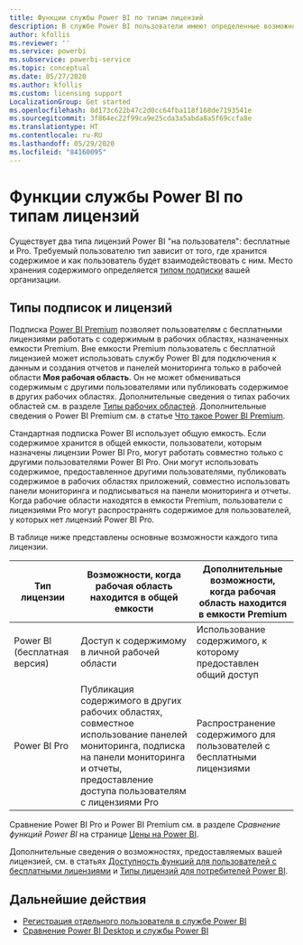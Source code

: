 ```yaml
---
title: Функции службы Power BI по типам лицензий
description: В службе Power BI пользователи имеют определенные возможности согласно типу лицензии "на пользователя" (бесплатная или Pro) и независимо от того, находится ли содержимое, с которым они взаимодействуют, в рабочей области, назначенной емкости Power BI Premium.
author: kfollis
ms.reviewer: ''
ms.service: powerbi
ms.subservice: powerbi-service
ms.topic: conceptual
ms.date: 05/27/2020
ms.author: kfollis
ms.custom: licensing support
LocalizationGroup: Get started
ms.openlocfilehash: 8d173c622b47c2d0cc64fba118f168de7193541e
ms.sourcegitcommit: 3f864ec22f99ca9e25cda3a5abda8a5f69ccfa8e
ms.translationtype: HT
ms.contentlocale: ru-RU
ms.lasthandoff: 05/29/2020
ms.locfileid: "84160095"
---
```

# <a name="power-bi-service-features-by-license-type"></a>Функции службы Power BI по типам лицензий

Существует два типа лицензий Power BI "на пользователя": бесплатные и Pro. Требуемый пользователю тип зависит от того, где хранится содержимое и как пользователь будет взаимодействовать с ним. Место хранения содержимого определяется [типом подписки](#subscriptions-and-license-types) вашей организации.

## <a name="subscriptions-and-license-types"></a>Типы подписок и лицензий

Подписка [Power BI Premium](../admin/service-admin-premium-purchase.md) позволяет пользователям с бесплатными лицензиями работать с содержимым в рабочих областях, назначенных емкости Premium. Вне емкости Premium пользователь с бесплатной лицензией может использовать службу Power BI для подключения к данным и создания отчетов и панелей мониторинга только в рабочей области **Моя рабочая область**. Он не может обмениваться содержимым с другими пользователями или публиковать содержимое в других рабочих областях. Дополнительные сведения о типах рабочих областей см. в разделе [Типы рабочих областей](../consumer/end-user-workspaces.md#types-of-workspaces). Дополнительные сведения о Power BI Premium см. в статье [Что такое Power BI Premium](../admin/service-premium-what-is.md).

Стандартная подписка Power BI использует общую емкость. Если содержимое хранится в общей емкости, пользователи, которым назначены лицензии Power BI Pro, могут работать совместно только с другими пользователями Power BI Pro. Они могут использовать содержимое, предоставленное другими пользователями, публиковать содержимое в рабочих областях приложений, совместно использовать панели мониторинга и подписываться на панели мониторинга и отчеты.  Когда рабочие области находятся в емкости Premium, пользователи с лицензиями Pro могут распространять содержимое для пользователей, у которых нет лицензий Power BI Pro.

В таблице ниже представлены основные возможности каждого типа лицензии.

| Тип лицензии | Возможности, когда рабочая область находится в общей емкости | Дополнительные возможности, когда рабочая область находится в емкости Premium |
| --------- | ----------- | ----------- |
| Power BI (бесплатная версия) | Доступ к содержимому в личной рабочей области | Использование содержимого, к которому предоставлен общий доступ |
| Power BI Pro | Публикация содержимого в других рабочих областях, совместное использование панелей мониторинга, подписка на панели мониторинга и отчеты, предоставление доступа пользователям с лицензиями Pro | Распространение содержимого для пользователей с бесплатными лицензиями |

Сравнение Power BI Pro и Power BI Premium см. в разделе _Сравнение функций Power BI_ на странице [Цены на Power BI](https://powerbi.microsoft.com/pricing/).

Дополнительные сведения о возможностях, предоставляемых вашей лицензией, см. в статьях [Доступность функций для пользователей с бесплатными лицензиями](../consumer/end-user-features.md) и [Типы лицензий для потребителей Power BI](../consumer/end-user-license.md).

## <a name="next-steps"></a>Дальнейшие действия

* [Регистрация отдельного пользователя в службе Power BI](service-self-service-signup-for-power-bi.md)
* [Сравнение Power BI Desktop и службы Power BI](service-service-vs-desktop.md)
